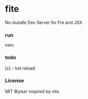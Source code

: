 # fite
No-bundle Dev Server for Fre and JSX.

### run
```console
make
```
### todo

[x] - hot reload

### License
MIT ©yisar inspired by vite.